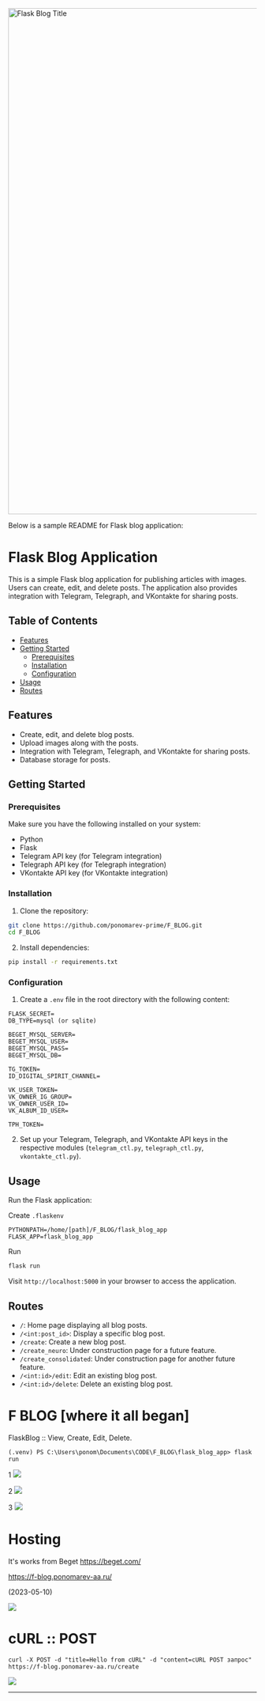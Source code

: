 <img src=".gitcontent/f_blog_title.png" alt="Flask Blog Title" width="1024">


Below is a sample README for Flask blog application:

# Flask Blog Application

This is a simple Flask blog application for publishing articles with images. Users can create, edit, and delete posts. The application also provides integration with Telegram, Telegraph, and VKontakte for sharing posts.

## Table of Contents
- [Features](#features)
- [Getting Started](#getting-started)
  - [Prerequisites](#prerequisites)
  - [Installation](#installation)
  - [Configuration](#configuration)
- [Usage](#usage)
- [Routes](#routes)

## Features

- Create, edit, and delete blog posts.
- Upload images along with the posts.
- Integration with Telegram, Telegraph, and VKontakte for sharing posts.
- Database storage for posts.

## Getting Started

### Prerequisites

Make sure you have the following installed on your system:

- Python
- Flask
- Telegram API key (for Telegram integration)
- Telegraph API key (for Telegraph integration)
- VKontakte API key (for VKontakte integration)

### Installation

1. Clone the repository:

```bash
git clone https://github.com/ponomarev-prime/F_BLOG.git
cd F_BLOG
```

2. Install dependencies:

```bash
pip install -r requirements.txt
```

### Configuration

1. Create a `.env` file in the root directory with the following content:

```plaintext
FLASK_SECRET=
DB_TYPE=mysql (or sqlite)

BEGET_MYSQL_SERVER=
BEGET_MYSQL_USER=
BEGET_MYSQL_PASS=
BEGET_MYSQL_DB=

TG_TOKEN=
ID_DIGITAL_SPIRIT_CHANNEL=

VK_USER_TOKEN=
VK_OWNER_IG_GROUP=
VK_OWNER_USER_ID=
VK_ALBUM_ID_USER=

TPH_TOKEN=
```

2. Set up your Telegram, Telegraph, and VKontakte API keys in the respective modules (`telegram_ctl.py`, `telegraph_ctl.py`, `vkontakte_ctl.py`).

## Usage

Run the Flask application:

Create `.flaskenv`
```
PYTHONPATH=/home/[path]/F_BLOG/flask_blog_app
FLASK_APP=flask_blog_app
```

Run
```bash
flask run
```

Visit `http://localhost:5000` in your browser to access the application.

## Routes

- `/`: Home page displaying all blog posts.
- `/<int:post_id>`: Display a specific blog post.
- `/create`: Create a new blog post.
- `/create_neuro`: Under construction page for a future feature.
- `/create_consolidated`: Under construction page for another future feature.
- `/<int:id>/edit`: Edit an existing blog post.
- `/<int:id>/delete`: Delete an existing blog post.


# F BLOG [where it all began]

FlaskBlog :: View, Create, Edit, Delete.

```
(.venv) PS C:\Users\ponom\Documents\CODE\F_BLOG\flask_blog_app> flask run
```

1
![](.gitcontent/f_blog1.png)

2
![](.gitcontent/f_blog2.png)

3
![](.gitcontent/f_blog3.png)

# Hosting

It's works from Beget https://beget.com/

https://f-blog.ponomarev-aa.ru/

(2023-05-10)

![](.gitcontent/irinastamislavovna.png)

# cURL :: POST

```
curl -X POST -d "title=Hello from cURL" -d "content=cURL POST запрос" https://f-blog.ponomarev-aa.ru/create
```

![](.gitcontent/curl_post_x.png)


---